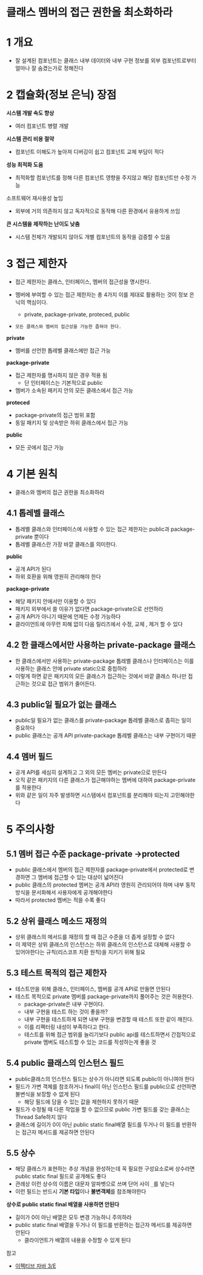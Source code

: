 # 클래스 멤버의 접근 권한을 최소화하라



# 1 개요

* 잘 설계된 컴포넌트는 클래스 내부 데이터와 내부 구현 정보를 외부 컴포넌트로부터 얼마나 잘 숨겼는가로 정해진다



# 2 캡슐화(정보 은닉) 장점

**시스템 개발 속도 향상**

* 여러 컴포넌트 병렬 개발

**시스템 관리 비용 절약**

* 컴포넌트 이해도가 높아져 디버깅이 쉽고 컴포넌트 교체 부담이 적다

**성능 최적화 도움**

* 최적화할 컴포넌트를 정해 다른 컴포넌트 영향을 주지않고 해당 컴포넌트만 수정 가능

소프트웨어 재사용성 높임
* 외부에 거의 의존하지 않고 독자적으로 동작해 다른 환경에서 유용하게 쓰임

**큰 시스템을 제작하는 난이도 낮춤**

* 시스템 전체가 개발되지 않아도 개별 컴포넌트의 동작을 검증할 수 있음



# 3 접근 제한자

* 접근 제한자는 클래스, 인터페이스, 멤버의 접근성을 명시한다.
* 멤버에 부여할 수 있는 접근 제한자는 총 4가지 이를 제대로 활용하는 것이 정보 은닉의 핵심이다.
  * private, package-private, proteced, public

* `모든 클래스와 멤버의 접근성을 가능한 좁혀야 한다.`



**private**

* 멤버를 선언한 톱레벨 클래스에만 접근 가능



**package-private**

* 접근 제한자를 명시하지 않은 경우 적용 됨
  * 단 인터페이스는 기본적으로 public
* 멤버가 소속된 패키지 안의 모든 클래스에서 접근 가능



**proteced**

* package-private의 접근 범위 포함
* 동일 패키지 및 상속받은 하위 클래스에서 접근 가능



**public**

* 모든 곳에서 접근 가능



# 4 기본 원칙

* 클래스와 멤버의 접근 권한을 최소화하라



## 4.1 톱레벨 클래스

* 톱레벨 클래스와 인터페이스에 사용할 수 있는 접근 제한자는 public과 package-private 뿐이다
* 톱레벨 클래스란 가장 바깥 클래스를 의미한다.



**public**

* 공개 API가 된다
* 하위 호환을 위해 영원히 관리해야 한다



**package-private**

* 해당 패키지 안에서만 이용할 수 있다
* 패키지 외부에서 쓸 이유가 없다면 package-private으로 선언하라
* 공개 API가 아니기 때문에 언제든 수정 가능하다
* 클라이언트에 아무런 피해 없이 다음 릴리즈에서 수정, 교체 , 제거 할 수 있다



## 4.2 한 클래스에서만 사용하는 private-package 클래스

* 한 클래스에서만 사용하는 private-package 톱레벨 클래스나 인터페이스는 이를 사용하는 클래스 안에 private static으로 중첩하라
* 이렇게 하면 같은 패키지의 모든 클래스가 접근하는 것에서 바깥 클래스 하나만 접근하는 것으로 접근 범위가 줄어든다.



## 4.3 public일 필요가 없는 클래스

* public일 필요가 없는 클래스를 private-package 톱레벨 클래스로 좁히는 일이 중요하다
* public 클래스는 공개 API private-package 톱레벨 클래스는 내부 구현이기 때문



## 4.4 멤버 필드

* 공개 API를 세심히 설계하고 그 외의 모든 멤버는 private으로 만든다
* 오직 같은 패키지의 다른 클래스가 접근해야하는 멤버에 대하여 package-private를 적용한다
* 위와 같은 일이 자주 발생하면 시스템에서 컴포넌트를 분리해야 되는지 고민해야한다



# 5 주의사항

## 5.1 멤버 접근 수준 package-private ->protected

* public 클래스에서 멤버의 접근 제한자를 package-private에서 protected로 변경하면 그 멤버에 접근할 수 있는 대상이 넓어진다
* public 클래스의 protected 멤버는 공개 API라 영원히 관리되어야 하며 내부 동작 방식을 문서화해서 사용자에게 공개해야한다
* 따라서 protected 멤버는 적을 수록 좋다



## 5.2 상위 클래스 메소드 재정의

* 상위 클래스의 메서드를 재정의 할 때 접근 수준을 더 좁게 설정할 수 없다
* 이 제약은 상위 클래스의 인스턴스는 하위 클래스의 인스턴스로 대체해 사용할 수 있어야한다는 규칙(리스코프 치환 원칙)을 지키기 위해 필요



## 5.3 테스트 목적의 접근 제한자

* 테스트만을 위해 클래스, 인터페이스, 멤버를 공개 API로 만들면 안된다
* 테스트 목적으로 private 멤버를 package-private까지 풀어주는 것은 허용한다.
  * package-private은 내부 구현이다.
  * 내부 구현을 테스트 하는 것이 좋을까?
  * 내부 구현을 테스트하게 되면 내부 구현을 변경할 때 테스트 또한 같이 깨진다.
  * 이를 리팩터링 내성이 부족하다고 한다.
  * 테스트를 위해 접근 범위를 늘리기보다 public api를 테스트하면서 간접적으로 private 멤버도 테스트할 수 있는 코드를 작성하는게 좋을 것 




## 5.4 public 클래스의 인스턴스 필드

* public클래스의 인스턴스 필드는 상수가 아니라면 되도록 public이 아니여야 한다
* 필드가 가변 객체를 참조하거나 final이 아닌 인스턴스 필드를 public으로 선언하면 불변식을 보장할 수 없게 된다
  * 해당 필드에 담을 수 있는 값을 제한하지 못하기 때문
* 필드가 수정될 때 다른 작업을 할 수 없으므로 public 가변 필드를 갖는 클래스는 Thread Safe하지 않다
* 클래스에 길이가 0이 아닌 public static final배열 필드를 두거나 이 필드를 반환하는 접근자 메서드를 제공하면 안된다



## 5.5 상수

* 해당 클래스가 표현하는 추상 개념을 완성하는데 꼭 필요한 구성요소로써 상수라면 public static final 필드로 공개해도 좋다
* 관례상 이런 상수의 이름은 대문자 알파벳으로 쓰며 단어 사이 `_`를 넣는다
* 이런 필드는 반드시 **기본 타입**이나 **불변객체**를 참조해야한다



**상수로 public static final 배열을 사용하면 안된다**

* 길이가 0이 아닌 배열은 모두 변경 가능하니 주의하라
* public static final 배열을 두거나 이 필드를 반환하는 접근자 메서드를 제공하면 안된다
  * 클라이언트가 배열의 내용을 수정할 수 있게 된다



참고

* [이펙티브 자바 3/E](http://www.kyobobook.co.kr/product/detailViewKor.laf?mallGb=KOR&ejkGb=KOR&barcode=9788966262281)